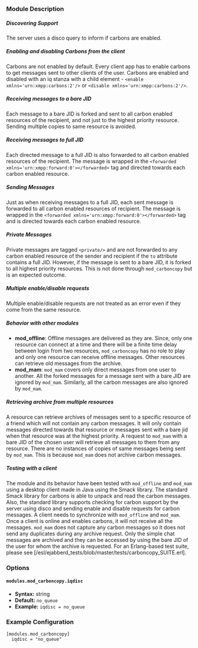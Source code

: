 ### Module Description

##### Discovering Support
The server uses a disco query to inform if carbons are enabled.

##### Enabling and disabling Carbons from the client

Carbons are not enabled by default. 
Every client app has to enable carbons to get messages sent to other clients of the user. 
Carbons are enabled and disabled with an iq stanza with a child element -  `<enable xmlns='urn:xmpp:carbons:2'/>` or `<disable xmlns='urn:xmpp:carbons:2'/>`.

##### Receiving messages to a bare JID
Each message to a bare JID is forked and sent to all carbon enabled resources of the recipient, and not just to the highest priority resource. 
Sending multiple copies to same resource is avoided.

##### Receiving messages to full JID
Each directed message to a full JID is also forwarded to all carbon enabled resources of the recipient. 
The message is wrapped in the `<forwarded xmlns='urn:xmpp:forward:0'></forwarded>` tag and directed towards each carbon enabled resource.

##### Sending Messages
Just as when receiving messages to a full JID, each sent message is forwarded to all carbon enabled resources of recipient.
The message is wrapped in the `<forwarded xmlns='urn:xmpp:forward:0'></forwarded>` tag and is directed towards each carbon enabled resource.

##### Private Messages
Private messages are tagged `<private/>` and are not forwarded to any carbon enabled resource of the sender and recipient if the `to` attribute contains a full JID. 
However, if the message is sent to a bare JID, it is forked to all highest priority resources. 
This is not done through `mod_carboncopy` but is an expected outcome.

##### Multiple enable/disable requests
Multiple enable/disable requests are not treated as an error even if they come from the same resource.

##### Behavior with other modules
  * **mod_offline**: Offline messages are delivered as they are. 
   Since, only one resource can connect at a time and there will be a finite time delay between login from two resources, `mod_carboncopy` has no role to play and only one resource can receive offline messages. 
   Other resources can retrieve old messages from the archive.
  *  **mod_mam**: `mod_mam` covers only direct messages from one user to another. 
  All the forked messages for a message sent with a bare JID are ignored by `mod_mam`. 
  Similarly, all the carbon messages are also ignored by `mod_mam`.

##### Retrieving archive from multiple resources
A resource can retrieve archives of messages sent to a specific resource of a friend which will not contain any carbon messages. 
It will only contain messages directed towards that resource or messages sent with a bare jid when that resource was at the highest priority.
A request to `mod_mam` with a bare JID of the chosen user will retrieve all messages to them from any resource. 
There are no instances of copies of same messages being sent by `mod_mam`. 
This is because `mod_mam` does not archive carbon messages.

##### Testing with a client
The module and its behavior have been tested with `mod_offline` and `mod_mam` using a desktop client made in Java using the Smack library. 
The standard Smack library for carbons is able to unpack and read the carbon messages. 
Also, the standard library supports checking for carbon support by the server using disco and sending enable and disable requests for carbon messages.
A client needs to synchronize with `mod_offline` and `mod_mam`. 
Once a client is online and enables carbons, it will not receive all the messages. 
`mod_mam` does not capture any carbon messages so it does not send any duplicates during any archive request. 
Only the simple chat messages are archived and they can be accessed by using the bare JID of the user for whom the archive is requested.
For an Erlang-based test suite, please see [/esl/ejabberd_tests/blob/master/tests/carboncopy_SUITE.erl].

### Options

#### `modules.mod_carboncopy.iqdisc`
* **Syntax:** string
* **Default:** `no_queue`
* **Example:** `iqdisc = no_queue`

### Example Configuration

```
[modules.mod_carboncopy]
  iqdisc = "no_queue"
```
